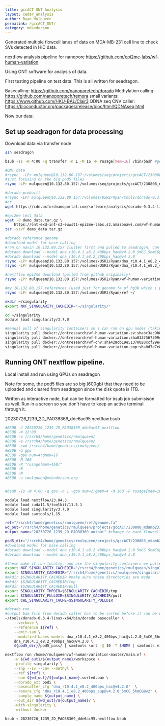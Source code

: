 ```yaml
---
title: gccACT ONT Analysis
layout: cedar_analysis
author: Ryan Mulqueen
permalink: /gccACT_ONT/
category: mdanderson
---
```


Generated multiple flowcell lanes of data on MDA-MB-231 cell line to check SVs detected in HiC data.

nextflow analysis pipeline for nanopore
https://github.com/epi2me-labs/wf-human-variation

Using ONT software for analysis of data.

First testing pipeline on test data. This is all written for seadragon.

Basecalling: https://github.com/nanoporetech/dorado
Methylation calling: https://github.com/nanoporetech/remora
small variants: https://www.github.com/HKU-BAL/Clair3
QDNA seq CNV caller: https://bioconductor.org/packages/release/bioc/html/QDNAseq.html

Now our data:

## Set up seadragon for data processing
Download data via transfer node
```bash
ssh seadragon

bsub -Is -W 4:00 -q transfer -n 1 -M 16 -R rusage[mem=16] /bin/bash #get interactive transfer node this has internet access for environment set up

#ONT data
#rsync  -LPr mulqueen@10.132.80.157:/volumes/seq/projects/gccACT/230808_mdamb231_ONT ~/projects/gccACT
#just focusing on the big pod5 files
rsync -LPr mulqueen@10.132.80.157:/volumes/seq/projects/gccACT/230808_mdamb231_ONT/MDA_MB_231_2/MDA_MB_231/20230802_1920_2D_PAO38925_a09c109d/pod5_pass  ~/projects/gccACT

#dorado prebuilt
#rsync -LPr mulqueen@10.132.80.157:/volumes/USR2/Ryan/tools/dorado-0.3.4-linux-x64.tar.gz ~/tools
#or
wget https://cdn.oxfordnanoportal.com/software/analysis/dorado-0.3.4-linux-x64.tar.gz

#epi2me test data
wget -O demo_data.tar.gz \
    https://ont-exd-int-s3-euwst1-epi2me-labs.s3.amazonaws.com/wf-human-variation/demo_data.tar.gz
tar -xzvf demo_data.tar.gz

#dorado reference genome
#download model for base calling
#ran on navin 10.132.80.157 cluster first and pulled to seadragon, can also be done on transfer node
#dorado download --model dna_r10.4.1_e8.2_400bps_hac@v4.2.0_5mCG_5hmCG@v2 
#dorado download --model dna_r10.4.1_e8.2_400bps_hac@v4.2.0
rsync -LPr mulqueen@10.132.80.157:/volumes/USR2/Ryan/dna_r10.4.1_e8.2_400bps_hac@v4.2.0 ~/
rsync -LPr mulqueen@10.132.80.157:/volumes/USR2/Ryan/dna_r10.4.1_e8.2_400bps_hac@v4.2.0_5mCG_5hmCG@v2 ~/

#nextflow epi2me download (pulled from github originally)
rsync -LPr mulqueen@10.132.80.157:/volumes/USR2/Ryan/wf-human-variation-master ~/

#my 10.132.80.157 references (used just for genome.fa of hg38 which i pulled from the 10x website for consistency)
rsync -LPr mulqueen@10.132.80.157:/volumes/USR2/Ryan/ref ~/

mkdir ~/singularity
export NXF_SINGULARITY_CACHEDIR="~/singularity/"

cd ~/singularity
module load singularity/3.7.0

#manual pull of singularity containers so i can run on gpu nodes (taking these from output log of test data ran on seadragon transfer node to see what docker containers it was pulling.) I'm not sure if this step is necessary anymore, since i set env variables to tell it not to pull these in the job submissions
singularity pull docker://ontresearch/wf-human-variation-sv:shabc3ac908a14705f248cdf49f218956ec33e93ef9 
singularity pull docker://ontresearch/wf-human-variation:sha0337567399c09ef14d1ab9cc114f77de86398e12 
singularity pull docker://ontresearch/wf-cnv:sha428cb19e51370020ccf29ec2af4eead44c6a17c2 
singularity pull docker://ontresearch/wf-human-variation-snp:sha0d7e7e8e8207d9d23fdf50a34ceb577da364373e 

```

## Running ONT nextflow pipeline.

Local install and run using GPUs on seadragon

Note for some, the pod5 files are so big (600gb) that they need to be uploaded and cleared from seadragon since the disk quota is 1TB.

Written as interactive node, but can be formatted for bsub job submisison as well. Run in a screen so you don't have to keep an active terminal through it.

20230726_1239_2D_PAO38369_dde6ac95.nextflow.bsub

```bash
#BSUB -J 20230726_1239_2D_PAO38369_dde6ac95_nextflow
#BSUB -W 12:00
#BSUB -o /rsrch4/home/genetics/rmulqueen/
#BSUB -e /rsrch4/home/genetics/rmulqueen/
#BSUB -cwd /rsrch4/home/genetics/rmulqueen/
#BSUB -q gpu
#BSUB -gpu num=4:gmem=16 
#BSUB -M 160
#BSUB -R "rusage[mem=160]"
#BSUB -B
#BSUB -N
#BSUB -u rmulqueen@mdanderson.org


#bsub -Is -W 4:00 -q gpu -n 1 -gpu num=2:gmem=4 -M 160 -R rusage[mem=160] /bin/bash #get interactive gpu node

module load nextflow/23.04.3
module load cuda11.5/toolkit/11.5.1
module load singularity/3.7.0
module load samtools/1.15 

ref="/rsrch4/home/genetics/rmulqueen/ref/genome.fa"
wd_out="/rsrch4/home/genetics/rmulqueen/projects/gccACT/230808_mdamb231_ONT"
output_name="20230726_1239_2D_PAO38369_output" #change to each flowcell

pod5_dir="/rsrch4/home/genetics/rmulqueen/projects/gccACT/230808_mdamb231_ONT/20230726_1239_2D_PAO38369_dde6ac95" #change to each flowcell
#download model for base calling
#dorado download --model dna_r10.4.1_e8.2_400bps_hac@v4.2.0_5mCG_5hmCG@v2 #5khz #cpg??
#dorado download --model dna_r10.4.1_e8.2_400bps_hac@v4.2.0

#these make it run locally, and use the singularity containers we pulled manually above
export NXF_SINGULARITY_CACHEDIR="/rsrch4/home/genetics/rmulqueen/singularity/"
export SINGULARITY_CACHEDIR="/rsrch4/home/genetics/rmulqueen/singularity/"
#mkdir $SINGULARITY_CACHEDIR #make sure these directories are made
#mkdir $SINGULARITY_CACHEDIR/tmp
#mkdir $SINGULARITY_CACHEDIR/pull
export SINGULARITY_TMPDIR=$SINGULARITY_CACHEDIR/tmp
export SINGULARITY_PULLDIR=$SINGULARITY_CACHEDIR/pull
export CWL_SINGULARITY_CACHE=$SINGULARITY_PULLDIR

#dorado run
#output bam file from dorado caller has to be sorted before it can be used in the pipeline.
~/tools/dorado-0.3.4-linux-x64/bin/dorado basecaller \
    --verbose \
    --reference ${ref} \
    --emit-sam \
    --modified-bases-models dna_r10.4.1_e8.2_400bps_hac@v4.2.0_5mCG_5hmCG@v2 \
    dna_r10.4.1_e8.2_400bps_hac@v4.2.0 \
    ${pod5_dir}/pod5_pass/ | samtools sort -@ 10 -T $HOME | samtools view -b - > ${wd_out}/${output_name}.sorted.bam

nextflow run /home/rmulqueen/wf-human-variation-master/main.nf \
    -w ${wd_out}/${output_name}/workspace \
    -profile singularity \
    --snp --sv --cnv --methyl \
    --ref ${ref} \
    --bam ${wd_out}/${output_name}.sorted.bam \
    --dorado_ext pod5 \
    --basecaller_cfg 'dna_r10.4.1_e8.2_400bps_hac@v4.2.0'  \
    --remora_cfg 'dna_r10.4.1_e8.2_400bps_sup@v4.2.0_5mCG_5hmCG@v2' \
    --sample_name ${output_name} \
    --out_dir ${wd_out}/${output_name}/ \
    -with-singularity \
    -without-docker


```

```bash
bsub < 20230726_1239_2D_PAO38369_dde6ac95.nextflow.bsub
```